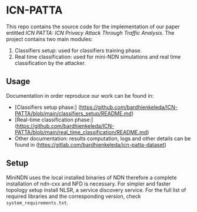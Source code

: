 # ICN-PATTA

This repo contains the source code for the implementation of our paper entitled *ICN PATTA: ICN Privacy Attack Through Traffic Analysis*.
The project contains two main modules:
1. Classifiers setup: used for classifiers training phase.
2. Real time classification: used for mini-NDN simulations and real time classification by the attacker.

## Usage
Documentation in order reproduce our work can be found in:
- [Classifiers setup phase:] (https://github.com/bardhienkeleda/ICN-PATTA/blob/main/classifiers_setup/README.md)
- [Real-time classification phase:] (https://github.com/bardhienkeleda/ICN-PATTA/blob/main/real_time_classification/README.md)
- Other documentation: results computation, logs and other details can be found in (https://gitlab.com/bardhienkeleda/icn-patta-dataset)

## Setup

MiniNDN uses the local installed binaries of NDN therefore a complete installation of ndn-cxx and NFD is necessary. For simpler and faster topology setup install NLSR, a service discovery service. For the full list of required libraries and the corresponding version, check `system_requirements.txt`.
